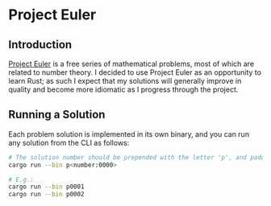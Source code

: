 # Project Euler

## Introduction
[Project Euler](https://projecteuler.net/about) is a free series of mathematical problems, most of which are related to number theory. I decided to use Project Euler as an opportunity to learn Rust; as such I expect that my solutions will generally improve in quality and become more idiomatic as I progress through the project.

## Running a Solution
Each problem solution is implemented in its own binary, and you can run any solution from the CLI as follows:
```bash
# The solution number should be prepended with the letter 'p', and padded to a length of 4
cargo run --bin p<number:0000>

# E.g.:
cargo run --bin p0001
cargo run --bin p0002
```
